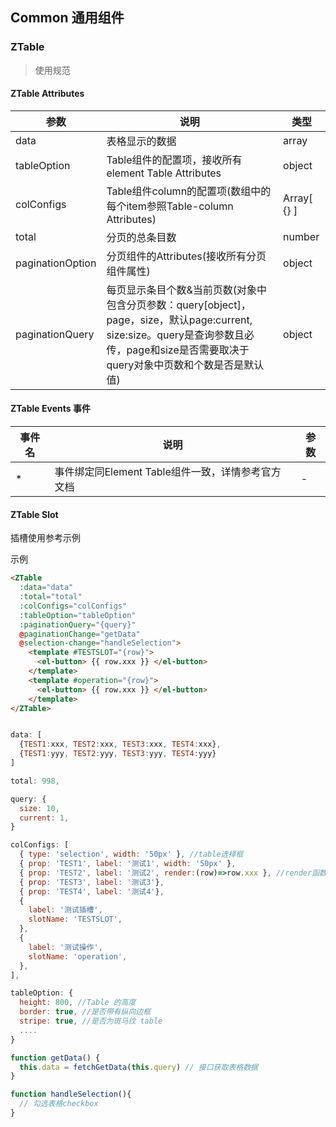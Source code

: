 ## Common 通用组件

### ZTable
> 使用规范

#### ZTable Attributes

| 参数 | 说明 | 类型 |
| --- | --- | --- |
| data | 表格显示的数据 | array |
| tableOption | Table组件的配置项，接收所有element Table Attributes| object |
| colConfigs | Table组件column的配置项(数组中的每个item参照Table-column Attributes) | Array[ {} ] |
| total | 分页的总条目数 | number |
| paginationOption | 分页组件的Attributes(接收所有分页组件属性) | object |
|paginationQuery |每页显示条目个数&当前页数(对象中包含分页参数：query[object]，page，size，默认page:current, size:size。query是查询参数且必传，page和size是否需要取决于query对象中页数和个数是否是默认值)|object

#### ZTable Events 事件

| 事件名 | 说明 | 参数 |
| --- | --- | --- |
| * | 事件绑定同Element Table组件一致，详情参考官方文档 | - |

#### ZTable Slot

插槽使用参考示例


示例
```html
<ZTable
  :data="data"
  :total="total"
  :colConfigs="colConfigs"
  :tableOption="tableOption"
  :paginationQuery="{query}"
  @paginationChange="getData"
  @selection-change="handleSelection">
    <template #TESTSLOT="{row}">
      <el-button> {{ row.xxx }} </el-button>
    </template>
    <template #operation="{row}">
      <el-button> {{ row.xxx }} </el-button>
    </template>
</ZTable>
```
```js

data: [
  {TEST1:xxx, TEST2:xxx, TEST3:xxx, TEST4:xxx},
  {TEST1:yyy, TEST2:yyy, TEST3:yyy, TEST4:yyy}
]

total: 998,

query: {
  size: 10,
  current: 1,
}

colConfigs: [
  { type: 'selection', width: '50px' }, //table选择框
  { prop: 'TEST1', label: '测试1', width: '50px' },
  { prop: 'TEST2', label: '测试2', render:(row)=>row.xxx }, //render函数处理简单的数据转换
  { prop: 'TEST3', label: '测试3'},
  { prop: 'TEST4', label: '测试4'},
  {
    label: '测试插槽',
    slotName: 'TESTSLOT',
  },
  {
    label: '测试操作',
    slotName: 'operation',
  },
],

tableOption: {
  height: 800, //Table 的高度
  border: true, //是否带有纵向边框
  stripe: true, //是否为斑马纹 table
  ....
}

function getData() {
  this.data = fetchGetData(this.query) // 接口获取表格数据
}

function handleSelection(){
  // 勾选表格checkbox
}
```